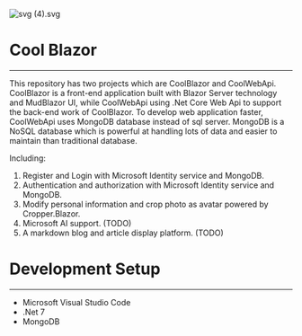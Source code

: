 ![svg (4).svg](https://prod-files-secure.s3.us-west-2.amazonaws.com/2946dfd5-4d56-493c-bb5d-5fc18e69a407/b799139d-ff63-422c-93b4-79308a1ec8a7/svg_(4).svg)

# Cool Blazor

---

This repository has two projects which are CoolBlazor and CoolWebApi. CoolBlazor is a front-end  application built with Blazor Server technology and MudBlazor UI, while CoolWebApi using .Net Core Web Api to support the back-end work of CoolBlazor. To develop web application faster, CoolWebApi uses MongoDB database instead of sql server. MongoDB is a NoSQL database which is powerful at handling lots of data and easier to maintain than traditional database. 

Including:

1. Register and Login with Microsoft Identity service and MongoDB.
2. Authentication and authorization with Microsoft Identity service and MongoDB. 
3. Modify personal information and crop photo as avatar powered by Cropper.Blazor.
4. Microsoft AI support. (TODO)
5. A markdown blog and article display platform. (TODO)

# Development Setup

---

- Microsoft Visual Studio Code
- .Net 7
- MongoDB